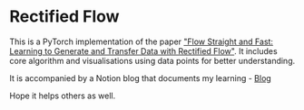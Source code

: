 # Rectified Flow

This is a PyTorch implementation of the paper ["Flow Straight and Fast: Learning to Generate and Transfer Data with Rectified Flow"](https://arxiv.org/pdf/2209.03003). It includes core algorithm and visualisations using data points for better understanding. 

It is accompanied by a Notion blog that documents my learning - [Blog](https://www.notion.so/Rectified-Flow-215d9afdcfa280898d40dead37603808?pvs=4)

Hope it helps others as well.

